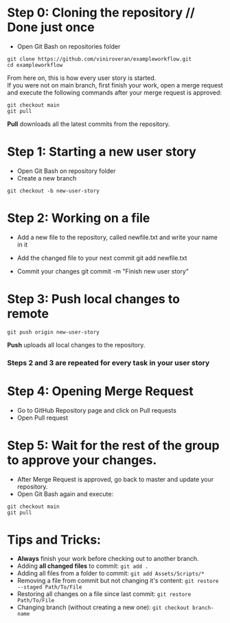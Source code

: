 # Step 0: Cloning the repository // Done just once
- Open Git Bash on repositories folder

```
git clone https://github.com/viniroveran/exampleworkflow.git
cd exampleworkflow
```
From here on, this is how every user story is started.  
If you were not on main branch, first finish your work, open a merge request and execute the following commands after your merge request is approved:  
```
git checkout main
git pull
```
**Pull** downloads all the latest commits from the repository.

# Step 1: Starting a new user story
- Open Git Bash on repository folder
- Create a new branch

```
git checkout -b new-user-story
```

# Step 2: Working on a file
- Add a new file to the repository, called newfile.txt and write your name in it
- Add the changed file to your next commit
	git add newfile.txt

- Commit your changes
	git commit -m "Finish new user story"

# Step 3: Push local changes to remote
```
git push origin new-user-story
```
**Push** uploads all local changes to the repository.

### Steps 2 and 3 are repeated for every task in your user story

# Step 4: Opening Merge Request
- Go to GitHub Repository page and click on Pull requests
- Open Pull request

# Step 5: Wait for the rest of the group to approve your changes.
- After Merge Request is approved, go back to master and update your repository.
- Open Git Bash again and execute:
```
git checkout main
git pull
```

# Tips and Tricks:
- **Always** finish your work before checking out to another branch.
- Adding **all changed files** to commit:
	`git add .`
- Adding all files from a folder to commit:
	`git add Assets/Scripts/*`
- Removing a file from commit but not changing it's content:
    `git restore --staged Path/To/File`
- Restoring all changes on a file since last commit:
    `git restore Path/To/File`
- Changing branch (without creating a new one):
    `git checkout branch-name`
